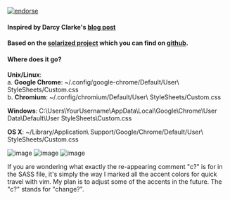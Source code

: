 [![endorse](http://api.coderwall.com/carwin/endorsecount.png)](http://coderwall.com/carwin)

#### Inspired by Darcy Clarke's [blog post](http://darcyclarke.me/design/skin-your-chrome-inspector/)
#### Based on the [solarized project](http://ethanschoonover.com/solarized) which you can find on [github](https://github.com/altercation/ethanschoonover.com/tree/master/projects/solarized).

#### Where does it go?
**Unix/Linux**:<br />
a. __Google Chrome__: ~/.config/google-chrome/Default/User\ StyleSheets/Custom.css<br />
b. __Chromium__: ~/.config/chromium/Default/User\ StyleSheets/Custom.css

**Windows**:
C:\Users\YourUsername\AppData\Local\Google\Chrome\User Data\Default\User StyleSheets\Custom.css

**OS X**:
~/Library/Application\ Support/Google/Chrome/Default/User\ StyleSheets/Custom.css

![image](https://f.cloud.github.com/assets/715967/576965/233ed9dc-c81d-11e2-9668-da0a9439cf62.png)
![image](https://f.cloud.github.com/assets/715967/576970/4f1bb94e-c81d-11e2-8458-b04f289285c0.png)
![image](https://f.cloud.github.com/assets/715967/576981/e71c2526-c81d-11e2-9f60-15dc108481d5.png)

If you are wondering what exactly the re-appearing comment "c?" is for in the SASS
file, it's simply the way I marked all the accent colors for quick travel with vim.
My plan is to adjust some of the accents in the future. The "c?" stands for "change?".
